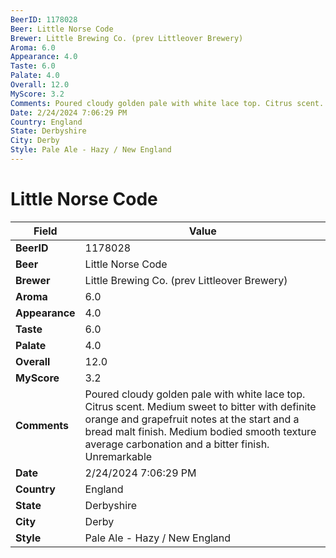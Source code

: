 ```yaml
---
BeerID: 1178028
Beer: Little Norse Code
Brewer: Little Brewing Co. (prev Littleover Brewery)
Aroma: 6.0
Appearance: 4.0
Taste: 6.0
Palate: 4.0
Overall: 12.0
MyScore: 3.2
Comments: Poured cloudy golden pale with white lace top. Citrus scent. Medium sweet to bitter with definite orange and grapefruit notes at the start and a bread malt finish. Medium bodied smooth texture average carbonation and a bitter finish. Unremarkable
Date: 2/24/2024 7:06:29 PM
Country: England
State: Derbyshire
City: Derby
Style: Pale Ale - Hazy / New England
---
```


# Little Norse Code

| Field         | Value |
|---------------|-------|
| **BeerID** | 1178028 |
| **Beer** | Little Norse Code |
| **Brewer** | Little Brewing Co. (prev Littleover Brewery) |
| **Aroma** | 6.0 |
| **Appearance** | 4.0 |
| **Taste** | 6.0 |
| **Palate** | 4.0 |
| **Overall** | 12.0 |
| **MyScore** | 3.2 |
| **Comments** | Poured cloudy golden pale with white lace top. Citrus scent. Medium sweet to bitter with definite orange and grapefruit notes at the start and a bread malt finish. Medium bodied smooth texture average carbonation and a bitter finish. Unremarkable  |
| **Date** | 2/24/2024 7:06:29 PM |
| **Country** | England |
| **State** | Derbyshire |
| **City** | Derby |
| **Style** | Pale Ale - Hazy / New England |
